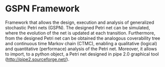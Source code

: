 # GSPN Framework
Framework that allows the design, execution and analysis of generalized stochastic Petri nets (GSPN).
The designed Petri net can be simulated, where the evolution of the net is updated at each transition. Furthermore, from the designed Petri net can be obtained the analogous coverability tree and continuous time Markov chain (CTMC), enabling a qualitative (logical) and quantitative (performace) analysis of the Petri net.
Moreover, it allows to import, to a python object, a Petri net designed in pipe 2.0 graphical tool (http://pipe2.sourceforge.net/).


